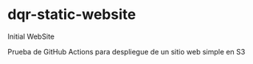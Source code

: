 # dqr-static-website
Initial WebSite

Prueba de GitHub Actions para despliegue de un sitio web simple en S3
